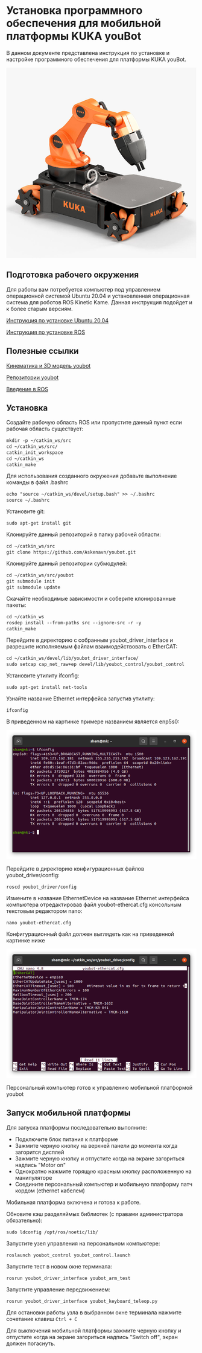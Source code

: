 # Установка программного обеспечения для мобильной платформы KUKA youBot

В данном документе представлена инструкция по установке и настройке программного обеспечения для платформы KUKA youBot.

![youbot](./.img/youbot.jpg)

## Подготовка рабочего окружения

Для работы вам потребуется компьютер под управлением операционной системой Ubuntu 20.04 и установленная операционная система для роботов ROS Kinetic Kame. Данная инструкция подойдет и к более старым версиям.

[Инструкция по установке Ubuntu 20.04](https://losst.ru/ustanovka-ubuntu-20-04)

[Инструкция по установке ROS](http://wiki.ros.org/noetic/Installation/Ubuntu)

## Полезные ссылки

[Кинематика и 3D модель youbot](http://www.youbot-store.com/developers/kuka-youbot-kinematics-dynamics-and-3d-model-81)

[Репозитории youbot](https://github.com/youbot)

[Введение в ROS](https://github.com/shamoleg/course)



## Установка

Создайте рабочую область ROS или пропустите данный пункт если рабочая область существует:

```console
mkdir -p ~/catkin_ws/src
cd ~/catkin_ws/src/
catkin_init_workspace
cd ~/catkin_ws
catkin_make
```

Для использования созданного окружения добавьте выполнение команды в файл .bashrc

```console
echo "source ~/catkin_ws/devel/setup.bash" >> ~/.bashrc
source ~/.bashrc
```

Установите git:

```console
sudo apt-get install git
```

Клонируйте данный репозиторий в папку рабочей области:

```console
cd ~/catkin_ws/src
git clone https://github.com/Askenavn/youbot.git
```

Клонируйте данный репозитории субмодулей:

```console
cd ~/catkin_ws/src/youbot
git submodule init
git submodule update
```

Скачайте необходимые зависимости и соберите клонированные пакеты:

```console
cd ~/catkin_ws
rosdep install --from-paths src --ignore-src -r -y
catkin_make
```

Перейдите в директорию с собранным youbot_driver_interface и разрешите исполняемым файлам взаимодействовать с EtherCAT:

```console
cd ~/catkin_ws/devel/lib/youbot_driver_interface/
sudo setcap cap_net_raw+ep devel/lib/youbot_control/youbot_control
```

Установите утилиту ifconfig:

```console
sudo apt-get install net-tools
```

Узнайте название Ethernet интерфейса запустив утилиту:

```console
ifconfig
```

В приведенном на картинке примере названием является enp5s0:

![ifconfig](./.img/ifconfig.png)

Перейдите в директорию конфигурационных файлов youbot_driver/config:

```console
roscd youbot_driver/config 
```

Измените в название EthernetDevice на название Ethernet интерфейса компьютера отредактировав файл youbot-ethercat.cfg консольным текстовым редактором nano:

```console
nano youbot-ethercat.cfg
```

Конфигурационный файл должен выглядеть как на приведенной картинке ниже

![eth](./.img/eth.png)


Персональный компьютер готов к управлению мобильной платформой youbot

## Запуск мобильной платформы

Для запуска платформы последовательно выполните:
- Подключите блок питания к платформе
- Зажмите черную кнопку на верхней панели до момента когда загорится дисплей
- Зажмите черную кнопку и отпустите когда на экране загориться надпись "Motor on"
- Однократно нажмите горящую красным кнопку расположенную на манипуляторе
- Соедините персональный компьютер и мобильную платформу патч кордом (ethernet кабелем)

Мобильная платформа включена и готова к работе.

Обновите кэш разделяймых библиотек (с правами администратора обязательно):
```console
sudo ldconfig /opt/ros/noetic/lib/
```

Запустите yзел управления на персональном компьютере:
```console
roslaunch youbot_control youbot_control.launch
```

Запустите тест в новом окне терминала:
```console
rosrun youbot_driver_interface youbot_arm_test 
```

Запустите управление передвижением:
```console
rosrun youbot_driver_interface youbot_keyboard_teleop.py
```

Для остановки работы узла в выбранном окне терминала нажмите сочетание клавиш  `Ctrl + C`

Для выключения мобильной платформы зажмите черную кнопку и отпустите когда на экране загориться надпись "Switch off", экран должен погаснуть.
